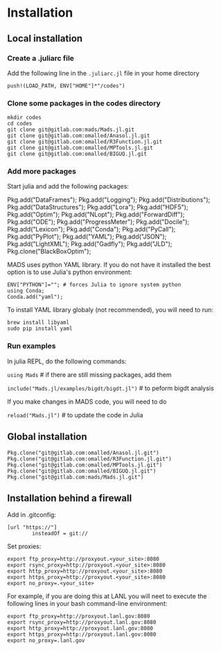 Installation
============

Local installation
-------------------

### Create a .juliarc file

Add the following line in the `.juliarc.jl` file in your home directory

`push!(LOAD_PATH, ENV["HOME"]*"/codes")`

### Clone some packages in the codes directory

```
mkdir codes
cd codes
git clone git@gitlab.com:mads/Mads.jl.git
git clone git@gitlab.com:omalled/Anasol.jl.git
git clone git@gitlab.com:omalled/R3Function.jl.git
git clone git@gitlab.com:omalled/MPTools.jl.git
git clone git@gitlab.com:omalled/BIGUQ.jl.git
```

### Add more packages

Start julia and add the following packages:

Pkg.add("DataFrames");
Pkg.add("Logging");
Pkg.add("Distributions");
Pkg.add("DataStructures");
Pkg.add("Lora");
Pkg.add("HDF5");
Pkg.add("Optim");
Pkg.add("NLopt");
Pkg.add("ForwardDiff");
Pkg.add("ODE");
Pkg.add("ProgressMeter");
Pkg.add("Docile");
Pkg.add("Lexicon");
Pkg.add("Conda");
Pkg.add("PyCall");
Pkg.add("PyPlot");
Pkg.add("YAML");
Pkg.add("JSON");
Pkg.add("LightXML");
Pkg.add("Gadfly");
Pkg.add("JLD");
Pkg.clone("BlackBoxOptim");

MADS uses python YAML library.
If you do not have it installed the best option is to use Julia's python
environment:

```
ENV["PYTHON"]=""; # forces Julia to ignore system python
using Conda;
Conda.add("yaml");
```

To install YAML library globaly (not recommended), you will need to run:

```
brew install libyaml
sudo pip install yaml
```

### Run examples

In julia REPL, do the following commands:

`using Mads` # if there are still missing packages, add them

`include("Mads.jl/examples/bigdt/bigdt.jl")` # to peform bigdt analysis

If you make changes in MADS code, you will need to do

`reload("Mads.jl")` # to update the code in Julia

Global installation
------------------

```
Pkg.clone("git@gitlab.com:omalled/Anasol.jl.git")
Pkg.clone("git@gitlab.com:omalled/R3Function.jl.git")
Pkg.clone("git@gitlab.com:omalled/MPTools.jl.git")
Pkg.clone("git@gitlab.com:omalled/BIGUQ.jl.git")
Pkg.clone("git@gitlab.com:mads/Mads.jl.git")
```

Installation behind a firewall
------------------------------

Add in .gitconfig:

```
[url "https://"]
        insteadOf = git://
```

Set proxies:

```
export ftp_proxy=http://proxyout.<your_site>:8080
export rsync_proxy=http://proxyout.<your_site>:8080
export http_proxy=http://proxyout.<your_site>:8080
export https_proxy=http://proxyout.<your_site>:8080
export no_proxy=.<your_site>
```

For example, if you are doing this at LANL you will neet to execute the 
following lines in your bash command-line environment:

```
export ftp_proxy=http://proxyout.lanl.gov:8080
export rsync_proxy=http://proxyout.lanl.gov:8080
export http_proxy=http://proxyout.lanl.gov:8080
export https_proxy=http://proxyout.lanl.gov:8080
export no_proxy=.lanl.gov
```